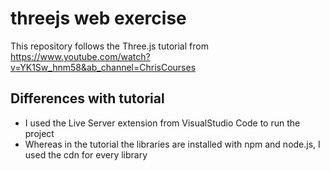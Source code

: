 # threejs web exercise
This repository follows the Three.js tutorial from https://www.youtube.com/watch?v=YK1Sw_hnm58&ab_channel=ChrisCourses
## Differences with tutorial
- I used the Live Server extension from VisualStudio Code to run the project
- Whereas in the tutorial the libraries are installed with npm and node.js, I used the cdn for every library 
